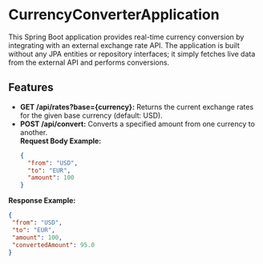 # CurrencyConverterApplication

This Spring Boot application provides real-time currency conversion by integrating with an external exchange rate API. The application is built without any JPA entities or repository interfaces; it simply fetches live data from the external API and performs conversions.

## Features

- **GET /api/rates?base={currency}:** Returns the current exchange rates for the given base currency (default: USD).
- **POST /api/convert:** Converts a specified amount from one currency to another.  
  **Request Body Example:**
  ```json
  {
    "from": "USD",
    "to": "EUR",
    "amount": 100
  }

 **Response Example:**
 ```json
{
  "from": "USD",
  "to": "EUR",
  "amount": 100,
  "convertedAmount": 95.0
}



